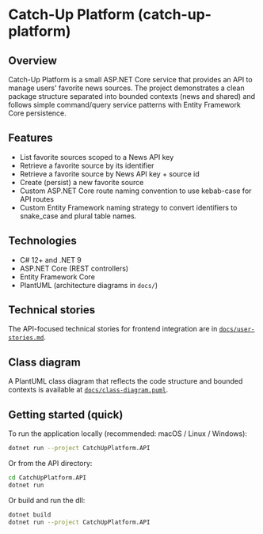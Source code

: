 # Catch-Up Platform (catch-up-platform)

## Overview

Catch-Up Platform is a small ASP.NET Core service that provides an API to manage users' favorite news sources. The project demonstrates a clean package structure separated into bounded contexts (news and shared) and follows simple command/query service patterns with Entity Framework Core persistence.

## Features

- List favorite sources scoped to a News API key
- Retrieve a favorite source by its identifier
- Retrieve a favorite source by News API key + source id
- Create (persist) a new favorite source
- Custom ASP.NET Core route naming convention to use kebab-case for API routes
- Custom Entity Framework naming strategy to convert identifiers to snake_case and plural table names.

## Technologies

- C# 12+ and .NET 9
- ASP.NET Core (REST controllers)
- Entity Framework Core
- PlantUML (architecture diagrams in `docs/`)

## Technical stories

The API-focused technical stories for frontend integration are in [`docs/user-stories.md`](docs/user-stories.md).

## Class diagram

A PlantUML class diagram that reflects the code structure and bounded contexts is available at [`docs/class-diagram.puml`](docs/class-diagram.puml).

## Getting started (quick)

To run the application locally (recommended: macOS / Linux / Windows):

```bash
dotnet run --project CatchUpPlatform.API
```

Or from the API directory:

```bash
cd CatchUpPlatform.API
dotnet run
```

Or build and run the dll:

```bash
dotnet build
dotnet run --project CatchUpPlatform.API
